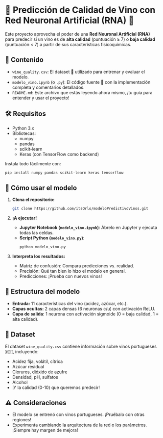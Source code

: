 # 🍷 Predicción de Calidad de Vino con Red Neuronal Artificial (RNA) 🍷

Este proyecto aprovecha el poder de una **Red Neuronal Artificial (RNA)** para predecir si un vino es de **alta calidad** (puntuación ≥ 7) o **baja calidad** (puntuación < 7) a partir de sus características fisicoquímicas.

## 🚀 Contenido

- `wine_quality.csv`: El dataset 🍇 utilizado para entrenar y evaluar el modelo.
- `modelo_vino.ipynb` (o `.py`): El código fuente 🧠 con la implementación completa y comentarios detallados.
- `README.md`: Este archivo que estás leyendo ahora mismo, ¡tu guía para entender y usar el proyecto!

## 🛠️ Requisitos

- Python 3.x
- Bibliotecas:
    - numpy
    - pandas
    - scikit-learn
    - Keras (con TensorFlow como backend)

Instala todo fácilmente con:

```bash
pip install numpy pandas scikit-learn keras tensorflow
```

## 🏃 Cómo usar el modelo

1. **Clona el repositorio:**
   ```bash
   git clone https://github.com/itsOrlo/modeloPredictivoVinos.git
   ```

2. **¡A ejecutar!**
   - **Jupyter Notebook (`modelo_vino.ipynb`)**: Ábrelo en Jupyter y ejecuta todas las celdas.
   - **Script Python (`modelo_vino.py`)**:
     ```bash
     python modelo_vino.py
     ```

3. **Interpreta los resultados:**
   - Matriz de confusión: Compara predicciones vs. realidad.
   - Precisión: Qué tan bien lo hizo el modelo en general.
   - Predicciones: ¡Prueba con nuevos vinos!

## 🧠 Estructura del modelo

- **Entrada:** 11 características del vino (acidez, azúcar, etc.).
- **Capas ocultas:** 2 capas densas (6 neuronas c/u) con activación ReLU.
- **Capa de salida:** 1 neurona con activación sigmoide (0 = baja calidad, 1 = alta calidad).

## 🍇 Dataset

El dataset `wine_quality.csv` contiene información sobre vinos portugueses 🇵🇹, incluyendo:

- Acidez fija, volátil, cítrica
- Azúcar residual
- Cloruros, dióxido de azufre
- Densidad, pH, sulfatos
- Alcohol
- ¡Y la calidad (0-10) que queremos predecir!

## ⚠️ Consideraciones

- El modelo se entrenó con vinos portugueses. ¡Pruébalo con otras regiones!
- Experimenta cambiando la arquitectura de la red o los parámetros. ¡Siempre hay margen de mejora!


